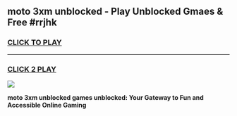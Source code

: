 
## moto 3xm unblocked - Play Unblocked Gmaes & Free #rrjhk
<h3>
<a href="https://news.freeplayer.one?title=moto_3xm_unblocked&ref=26F">CLICK TO PLAY</a></h3>
<hr>

<h3>
<a href="https://news.freeplayer.one?title=moto_3xm_unblocked&ref=26F">CLICK 2 PLAY</a>
  
</h3>

<a href="https://news.freeplayer.one?title=moto_3xm_unblocked&ref=26F/"><img src="https://clearcache.store/games.png"></a>


**moto 3xm unblocked games unblocked: Your Gateway to Fun and Accessible Online Gaming**
